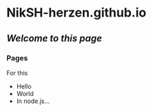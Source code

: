 # **NikSH-herzen.github.io**
## *Welcome to this page*
### Pages

For this

- Hello
- World
- In node.js...